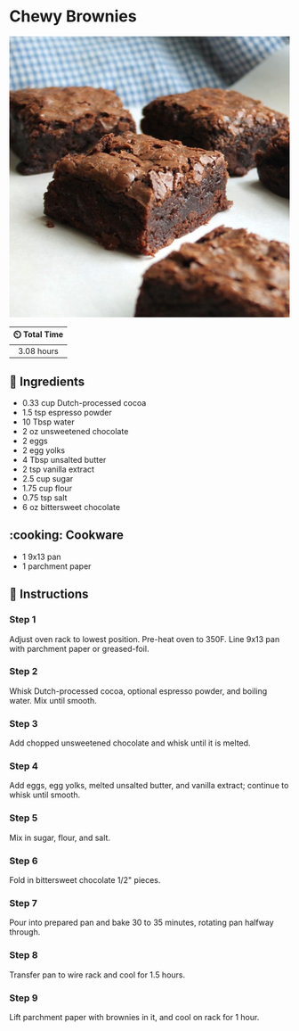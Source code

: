 # Chewy Brownies

![Chewy Brownies](../assets/images/chewy-brownies.jpg)

| :timer_clock: Total Time |
|:-----------------------: |
| 3.08 hours |

## :salt: Ingredients

- 0.33 cup Dutch-processed cocoa
- 1.5 tsp espresso powder
- 10 Tbsp water
- 2 oz unsweetened chocolate
- 2 eggs
- 2 egg yolks
- 4 Tbsp unsalted butter
- 2 tsp vanilla extract
- 2.5 cup sugar
- 1.75 cup flour
- 0.75 tsp salt
- 6 oz bittersweet chocolate

## :cooking: Cookware

- 1 9x13 pan
- 1 parchment paper

## :pencil: Instructions

### Step 1

Adjust oven rack to lowest position. Pre-heat oven to 350F. Line 9x13 pan with parchment paper or greased-foil.

### Step 2

Whisk Dutch-processed cocoa, optional espresso powder, and boiling water. Mix until smooth.

### Step 3

Add chopped unsweetened chocolate and whisk until it is melted.

### Step 4

Add eggs, egg yolks, melted unsalted butter, and vanilla extract; continue to whisk until smooth.

### Step 5

Mix in sugar, flour, and salt.

### Step 6

Fold in bittersweet chocolate 1/2" pieces.

### Step 7

Pour into prepared pan and bake 30 to 35 minutes, rotating pan halfway through.

### Step 8

Transfer pan to wire rack and cool for 1.5 hours.

### Step 9

Lift parchment paper with brownies in it, and cool on rack for 1 hour.

